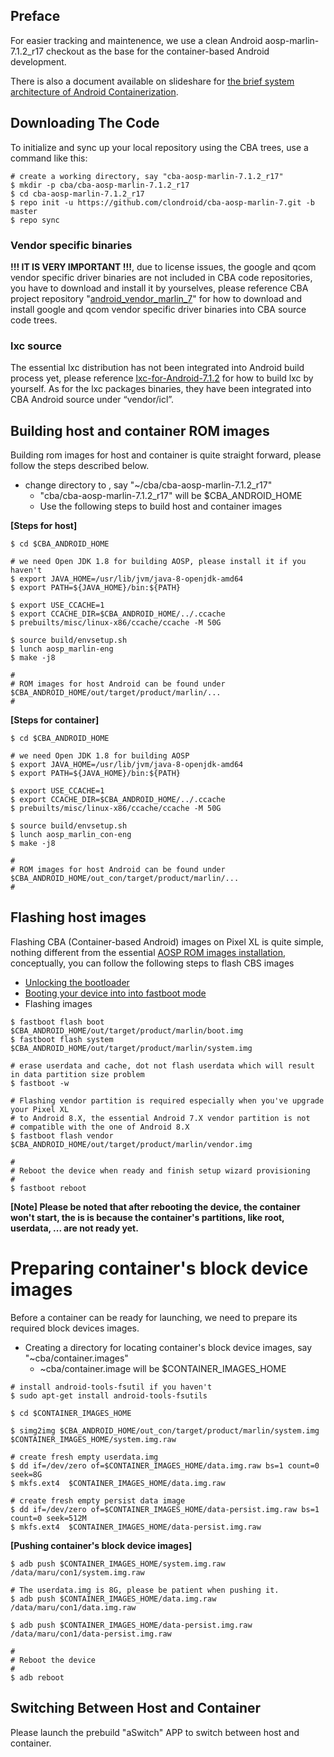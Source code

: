 ## Preface

For easier tracking and maintenence, we use a clean Android aosp-marlin-7.1.2_r17 checkout as the base for the container-based Android development.

There is also a document available on slideshare for [the brief system architecture of Android Containerization](https://www.slideshare.net/PowenCheng1/android-containerization-in-brief). 

## Downloading The Code

To initialize and sync up your local repository using the CBA trees, use a command like this:

```shell
# create a working directory, say "cba-aosp-marlin-7.1.2_r17"
$ mkdir -p cba/cba-aosp-marlin-7.1.2_r17
$ cd cba-aosp-marlin-7.1.2_r17
$ repo init -u https://github.com/clondroid/cba-aosp-marlin-7.git -b master
$ repo sync
```

### Vendor specific binaries

**!!! IT IS VERY IMPORTANT !!!**, due to license issues, the google and qcom vendor specific driver binaries are not included in CBA code repositories, you have to download and install it by yourselves, please reference CBA project repository "[android_vendor_marlin_7](https://github.com/clondroid/android_vendor_marlin_7)" for how to download and install google and qcom vendor specific driver binaries into CBA source code trees.

### lxc source

The essential lxc distribution has not been integrated into Android build process yet, please reference [lxc-for-Android-7.1.2](https://github.com/clondroid/lxc-for-Android-7.1.2) for how to build lxc by yourself.
As for the lxc packages binaries, they have been integrated into CBA Android source under “vendor/icl”. 

## Building host and container ROM images

Building rom images for host and container is quite straight forward, please follow the steps described below.

- change directory to , say "~/cba/cba-aosp-marlin-7.1.2_r17"
  - "cba/cba-aosp-marlin-7.1.2_r17" will be $CBA_ANDROID_HOME
  - Use the following steps to build host and container images

**[Steps for host]**
```shell
$ cd $CBA_ANDROID_HOME

# we need Open JDK 1.8 for building AOSP, please install it if you haven't
$ export JAVA_HOME=/usr/lib/jvm/java-8-openjdk-amd64
$ export PATH=${JAVA_HOME}/bin:${PATH}

$ export USE_CCACHE=1
$ export CCACHE_DIR=$CBA_ANDROID_HOME/../.ccache
$ prebuilts/misc/linux-x86/ccache/ccache -M 50G

$ source build/envsetup.sh
$ lunch aosp_marlin-eng
$ make -j8

#
# ROM images for host Android can be found under $CBA_ANDROID_HOME/out/target/product/marlin/...
#
```

**[Steps for container]**
```shell
$ cd $CBA_ANDROID_HOME

# we need Open JDK 1.8 for building AOSP
$ export JAVA_HOME=/usr/lib/jvm/java-8-openjdk-amd64
$ export PATH=${JAVA_HOME}/bin:${PATH}

$ export USE_CCACHE=1
$ export CCACHE_DIR=$CBA_ANDROID_HOME/../.ccache
$ prebuilts/misc/linux-x86/ccache/ccache -M 50G

$ source build/envsetup.sh
$ lunch aosp_marlin_con-eng
$ make -j8

#
# ROM images for host Android can be found under $CBA_ANDROID_HOME/out_con/target/product/marlin/...
#
```

## Flashing host images

Flashing CBA (Container-based Android) images on Pixel XL is quite simple, nothing different from the essential [AOSP ROM images installation](https://source.android.com/setup/running), conceptually, you can follow the following steps to flash CBS images

- [Unlocking the bootloader](https://source.android.com/setup/running#unlocking-the-bootloader)
- [Booting your device into into fastboot mode](https://source.android.com/setup/running#booting-into-fastboot-mode)
- Flashing images

```shell
$ fastboot flash boot $CBA_ANDROID_HOME/out/target/product/marlin/boot.img
$ fastboot flash system $CBA_ANDROID_HOME/out/target/product/marlin/system.img

# erase userdata and cache, dot not flash userdata which will result in data partition size problem
$ fastboot -w

# Flashing vendor partition is required especially when you've upgrade your Pixel XL
# to Android 8.X, the essential Android 7.X vendor partition is not
# compatible with the one of Android 8.X
$ fastboot flash vendor $CBA_ANDROID_HOME/out/target/product/marlin/vendor.img

#
# Reboot the device when ready and finish setup wizard provisioning 
#
$ fastboot reboot
```

**[Note] Please be noted that after rebooting the device, the container won't start, the is is because the container's partitions, like root, userdata, ... are not ready yet.**

# Preparing container's block device images

Before a container can be ready for launching, we need to prepare its required block devices images.

- Creating a directory for locating container's block device images, say "~cba/container.images"
  - ~cba/container.image will be $CONTAINER_IMAGES_HOME

```shell
# install android-tools-fsutil if you haven't
$ sudo apt-get install android-tools-fsutils

$ cd $CONTAINER_IMAGES_HOME

$ simg2img $CBA_ANDROID_HOME/out_con/target/product/marlin/system.img  $CONTAINER_IMAGES_HOME/system.img.raw

# create fresh empty userdata.img
$ dd if=/dev/zero of=$CONTAINER_IMAGES_HOME/data.img.raw bs=1 count=0 seek=8G
$ mkfs.ext4  $CONTAINER_IMAGES_HOME/data.img.raw

# create fresh empty persist data image
$ dd if=/dev/zero of=$CONTAINER_IMAGES_HOME/data-persist.img.raw bs=1 count=0 seek=512M
$ mkfs.ext4  $CONTAINER_IMAGES_HOME/data-persist.img.raw
```

**[Pushing container's block device images]**

```shell
$ adb push $CONTAINER_IMAGES_HOME/system.img.raw  /data/maru/con1/system.img.raw

# The userdata.img is 8G, please be patient when pushing it.
$ adb push $CONTAINER_IMAGES_HOME/data.img.raw  /data/maru/con1/data.img.raw

$ adb push $CONTAINER_IMAGES_HOME/data-persist.img.raw  /data/maru/con1/data-persist.img.raw

#
# Reboot the device
#
$ adb reboot
```

## Switching Between Host and Container

Please launch the prebuild "aSwitch" APP to switch between host and container.
